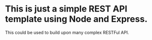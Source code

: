 <h1> This is just a simple REST API template using Node and Express.</h1>

This could be used to build upon many complex RESTFul API.
